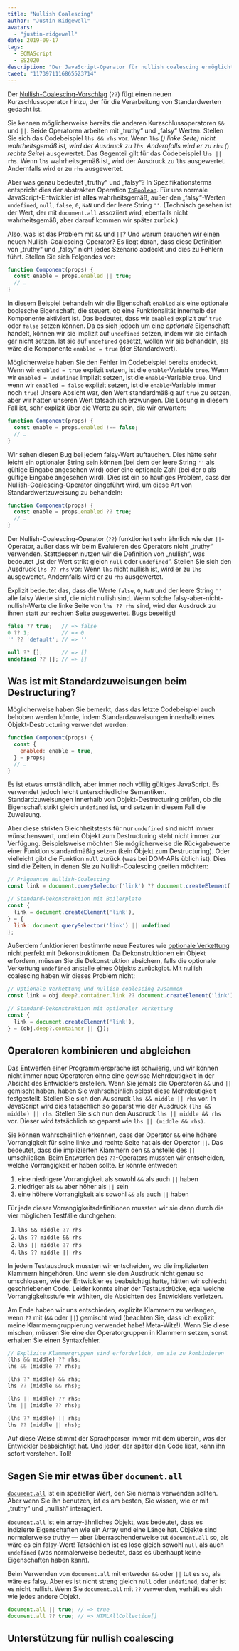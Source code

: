 ```yaml
---
title: "Nullish Coalescing"
author: "Justin Ridgewell"
avatars: 
  - "justin-ridgewell"
date: 2019-09-17
tags: 
  - ECMAScript
  - ES2020
description: "Der JavaScript-Operator für nullish coalescing ermöglicht sicherere Standardausdrücke."
tweet: "1173971116865523714"
---
```

Der [Nullish-Coalescing-Vorschlag](https://github.com/tc39/proposal-nullish-coalescing/) (`??`) fügt einen neuen Kurzschlussoperator hinzu, der für die Verarbeitung von Standardwerten gedacht ist.

Sie kennen möglicherweise bereits die anderen Kurzschlussoperatoren `&&` und `||`. Beide Operatoren arbeiten mit „truthy“ und „falsy“ Werten. Stellen Sie sich das Codebeispiel `lhs && rhs` vor. Wenn `lhs` (_) _linke Seite_) nicht wahrheitsgemäß ist, wird der Ausdruck zu `lhs`. Andernfalls wird er zu `rhs` (_) _rechte Seite_) ausgewertet. Das Gegenteil gilt für das Codebeispiel `lhs || rhs`. Wenn `lhs` wahrheitsgemäß ist, wird der Ausdruck zu `lhs` ausgewertet. Andernfalls wird er zu `rhs` ausgewertet.

<!--truncate-->
Aber was genau bedeutet „truthy“ und „falsy“? In Spezifikationsterms entspricht dies der abstrakten Operation [`ToBoolean`](https://tc39.es/ecma262/#sec-toboolean). Für uns normale JavaScript-Entwickler ist **alles** wahrheitsgemäß, außer den „falsy“-Werten `undefined`, `null`, `false`, `0`, `NaN` und der leere String `''`. (Technisch gesehen ist der Wert, der mit `document.all` assoziiert wird, ebenfalls nicht wahrheitsgemäß, aber darauf kommen wir später zurück.)

Also, was ist das Problem mit `&&` und `||`? Und warum brauchen wir einen neuen Nullish-Coalescing-Operator? Es liegt daran, dass diese Definition von „truthy“ und „falsy“ nicht jedes Szenario abdeckt und dies zu Fehlern führt. Stellen Sie sich Folgendes vor:

```js
function Component(props) {
  const enable = props.enabled || true;
  // …
}
```

In diesem Beispiel behandeln wir die Eigenschaft `enabled` als eine optionale boolesche Eigenschaft, die steuert, ob eine Funktionalität innerhalb der Komponente aktiviert ist. Das bedeutet, dass wir `enabled` explizit auf `true` oder `false` setzen können. Da es sich jedoch um eine _optionale_ Eigenschaft handelt, können wir sie implizit auf `undefined` setzen, indem wir sie einfach gar nicht setzen. Ist sie auf `undefined` gesetzt, wollen wir sie behandeln, als wäre die Komponente `enabled = true` (der Standardwert).

Möglicherweise haben Sie den Fehler im Codebeispiel bereits entdeckt. Wenn wir `enabled = true` explizit setzen, ist die `enable`-Variable `true`. Wenn wir `enabled = undefined` implizit setzen, ist die `enable`-Variable `true`. Und wenn wir `enabled = false` explizit setzen, ist die `enable`-Variable immer noch `true`! Unsere Absicht war, den Wert standardmäßig auf `true` zu setzen, aber wir hatten unseren Wert tatsächlich erzwungen. Die Lösung in diesem Fall ist, sehr explizit über die Werte zu sein, die wir erwarten:

```js
function Component(props) {
  const enable = props.enabled !== false;
  // …
}
```

Wir sehen diesen Bug bei jedem falsy-Wert auftauchen. Dies hätte sehr leicht ein optionaler String sein können (bei dem der leere String `''` als gültige Eingabe angesehen wird) oder eine optionale Zahl (bei der `0` als gültige Eingabe angesehen wird). Dies ist ein so häufiges Problem, dass der Nullish-Coalescing-Operator eingeführt wird, um diese Art von Standardwertzuweisung zu behandeln:

```js
function Component(props) {
  const enable = props.enabled ?? true;
  // …
}
```

Der Nullish-Coalescing-Operator (`??`) funktioniert sehr ähnlich wie der `||`-Operator, außer dass wir beim Evaluieren des Operators nicht „truthy“ verwenden. Stattdessen nutzen wir die Definition von „nullish“, was bedeutet „ist der Wert strikt gleich `null` oder `undefined`“. Stellen Sie sich den Ausdruck `lhs ?? rhs` vor: Wenn `lhs` nicht nullish ist, wird er zu `lhs` ausgewertet. Andernfalls wird er zu `rhs` ausgewertet.

Explizit bedeutet das, dass die Werte `false`, `0`, `NaN` und der leere String `''` alle falsy Werte sind, die nicht nullish sind. Wenn solche falsy-aber-nicht-nullish-Werte die linke Seite von `lhs ?? rhs` sind, wird der Ausdruck zu ihnen statt zur rechten Seite ausgewertet. Bugs beseitigt!

```js
false ?? true;   // => false
0 ?? 1;          // => 0
'' ?? 'default'; // => ''

null ?? [];      // => []
undefined ?? []; // => []
```

## Was ist mit Standardzuweisungen beim Destructuring?

Möglicherweise haben Sie bemerkt, dass das letzte Codebeispiel auch behoben werden könnte, indem Standardzuweisungen innerhalb eines Objekt-Destructuring verwendet werden:

```js
function Component(props) {
  const {
    enabled: enable = true,
  } = props;
  // …
}
```

Es ist etwas umständlich, aber immer noch völlig gültiges JavaScript. Es verwendet jedoch leicht unterschiedliche Semantiken. Standardzuweisungen innerhalb von Objekt-Destructuring prüfen, ob die Eigenschaft strikt gleich `undefined` ist, und setzen in diesem Fall die Zuweisung.

Aber diese strikten Gleichheitstests für nur `undefined` sind nicht immer wünschenswert, und ein Objekt zum Destructuring steht nicht immer zur Verfügung. Beispielsweise möchten Sie möglicherweise die Rückgabewerte einer Funktion standardmäßig setzen (kein Objekt zum Destructuring). Oder vielleicht gibt die Funktion `null` zurück (was bei DOM-APIs üblich ist). Dies sind die Zeiten, in denen Sie zu Nullish-Coalescing greifen möchten:

```js
// Prägnantes Nullish-Coalescing
const link = document.querySelector('link') ?? document.createElement('link');

// Standard-Dekonstruktion mit Boilerplate
const {
  link = document.createElement('link'),
} = {
  link: document.querySelector('link') || undefined
};
```

Außerdem funktionieren bestimmte neue Features wie [optionale Verkettung](/features/optional-chaining) nicht perfekt mit Dekonstruktionen. Da Dekonstruktionen ein Objekt erfordern, müssen Sie die Dekonstruktion absichern, falls die optionale Verkettung `undefined` anstelle eines Objekts zurückgibt. Mit nullish coalescing haben wir dieses Problem nicht:

```js
// Optionale Verkettung und nullish coalescing zusammen
const link = obj.deep?.container.link ?? document.createElement('link');

// Standard-Dekonstruktion mit optionaler Verkettung
const {
  link = document.createElement('link'),
} = (obj.deep?.container || {});
```

## Operatoren kombinieren und abgleichen

Das Entwerfen einer Programmiersprache ist schwierig, und wir können nicht immer neue Operatoren ohne eine gewisse Mehrdeutigkeit in der Absicht des Entwicklers erstellen. Wenn Sie jemals die Operatoren `&&` und `||` gemischt haben, haben Sie wahrscheinlich selbst diese Mehrdeutigkeit festgestellt. Stellen Sie sich den Ausdruck `lhs && middle || rhs` vor. In JavaScript wird dies tatsächlich so geparst wie der Ausdruck `(lhs && middle) || rhs`. Stellen Sie sich nun den Ausdruck `lhs || middle && rhs` vor. Dieser wird tatsächlich so geparst wie `lhs || (middle && rhs)`.

Sie können wahrscheinlich erkennen, dass der Operator `&&` eine höhere Vorrangigkeit für seine linke und rechte Seite hat als der Operator `||`. Das bedeutet, dass die implizierten Klammern den `&&` anstelle des `||` umschließen. Beim Entwerfen des `??`-Operators mussten wir entscheiden, welche Vorrangigkeit er haben sollte. Er könnte entweder:

1. eine niedrigere Vorrangigkeit als sowohl `&&` als auch `||` haben
1. niedriger als `&&` aber höher als `||` sein
1. eine höhere Vorrangigkeit als sowohl `&&` als auch `||` haben

Für jede dieser Vorrangigkeitsdefinitionen mussten wir sie dann durch die vier möglichen Testfälle durchgehen:

1. `lhs && middle ?? rhs`
1. `lhs ?? middle && rhs`
1. `lhs || middle ?? rhs`
1. `lhs ?? middle || rhs`

In jedem Testausdruck mussten wir entscheiden, wo die implizierten Klammern hingehören. Und wenn sie den Ausdruck nicht genau so umschlossen, wie der Entwickler es beabsichtigt hatte, hätten wir schlecht geschriebenen Code. Leider konnte einer der Testausdrücke, egal welche Vorrangigkeitsstufe wir wählten, die Absichten des Entwicklers verletzen.

Am Ende haben wir uns entschieden, explizite Klammern zu verlangen, wenn `??` mit (`&&` oder `||`) gemischt wird (beachten Sie, dass ich explizit meine Klammerngruppierung verwendet habe! Meta-Witz!). Wenn Sie diese mischen, müssen Sie eine der Operatorgruppen in Klammern setzen, sonst erhalten Sie einen Syntaxfehler.

```js
// Explizite Klammergruppen sind erforderlich, um sie zu kombinieren
(lhs && middle) ?? rhs;
lhs && (middle ?? rhs);

(lhs ?? middle) && rhs;
lhs ?? (middle && rhs);

(lhs || middle) ?? rhs;
lhs || (middle ?? rhs);

(lhs ?? middle) || rhs;
lhs ?? (middle || rhs);
```

Auf diese Weise stimmt der Sprachparser immer mit dem überein, was der Entwickler beabsichtigt hat. Und jeder, der später den Code liest, kann ihn sofort verstehen. Toll!

## Sagen Sie mir etwas über `document.all`

[`document.all`](https://developer.mozilla.org/en-US/docs/Web/API/Document/all) ist ein spezieller Wert, den Sie niemals verwenden sollten. Aber wenn Sie ihn benutzen, ist es am besten, Sie wissen, wie er mit „truthy“ und „nullish“ interagiert.

`document.all` ist ein array-ähnliches Objekt, was bedeutet, dass es indizierte Eigenschaften wie ein Array und eine Länge hat. Objekte sind normalerweise truthy — aber überraschenderweise tut `document.all` so, als wäre es ein falsy-Wert! Tatsächlich ist es lose gleich sowohl `null` als auch `undefined` (was normalerweise bedeutet, dass es überhaupt keine Eigenschaften haben kann).

Beim Verwenden von `document.all` mit entweder `&&` oder `||` tut es so, als wäre es falsy. Aber es ist nicht streng gleich `null` oder `undefined`, daher ist es nicht nullish. Wenn Sie `document.all` mit `??` verwenden, verhält es sich wie jedes andere Objekt.

```js
document.all || true; // => true
document.all ?? true; // => HTMLAllCollection[]
```

## Unterstützung für nullish coalescing

<feature-support chrome="80 https://bugs.chromium.org/p/v8/issues/detail?id=9547"
                 firefox="72 https://bugzilla.mozilla.org/show_bug.cgi?id=1566141"
                 safari="13.1 https://webkit.org/blog/10247/new-webkit-features-in-safari-13-1/"
                 nodejs="14 https://medium.com/@nodejs/node-js-version-14-available-now-8170d384567e"
                 babel="yes https://babeljs.io/docs/en/babel-plugin-proposal-nullish-coalescing-operator"></feature-support>

